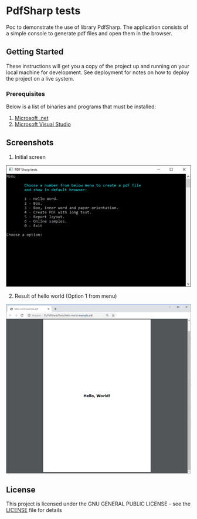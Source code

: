# PdfSharp tests
Poc to demonstrate the use of library PdfSharp. The application consists of a simple console to generate pdf files and open them in the browser.

## Getting Started

These instructions will get you a copy of the project up and running on your local machine for development. See deployment for notes on how to deploy the project on a live system.

### Prerequisites

Below is a list of binaries and programs that must be installed:

1. [Microsoft .net](https://dotnet.microsoft.com/download/dotnet-framework)
2. [Microsoft Visual Studio](https://visualstudio.microsoft.com/)

## Screenshots

1. Initial screen

![Initial screen](/docs/img/pdfsharp-tests.png)

2. Result of hello world (Option 1 from menu)

![Result of hello world](/docs/img/hello-world-example.png)

## License

This project is licensed under the GNU GENERAL PUBLIC LICENSE - see the [LICENSE](LICENSE) file for details
